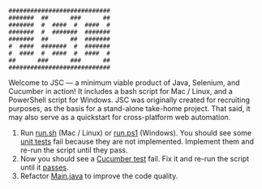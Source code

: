 <!-- language: lang-none -->

    ############################
    #######  ##      ###      ##
    #######  #  ####  #  ####  #
    #######  #  #######  #######
    #######  ##      ##  #######
    #  ####  #######  #  #######
    #  ####  #  ####  #  ####  #
    ##      ###      ###      ##
    ############################

Welcome to JSC — a minimum viable product of Java, Selenium, and Cucumber in action!  It includes a bash script for Mac / Linux, and a PowerShell script for Windows.  JSC was originally created for recruiting purposes, as the basis for a stand-alone take-home project.  That said, it may also serve as a quickstart for cross-platform web automation.

1. Run <a href="https://github.com/zskolnik/Selenium-Cucumber-Standalone/blob/master/script/run.sh">run.sh</a> (Mac / Linux) or <a href="https://github.com/zskolnik/Selenium-Cucumber-Standalone/blob/master/script/run.ps1">run.ps1</a> (Windows).  You should see some <a href="https://github.com/zskolnik/Selenium-Cucumber-Standalone/blob/master/test/JUnitTest.java">unit tests</a> fail because they are not implemented.  Implement them and re-run the script until they pass.
2. Now you should see a <a href="https://github.com/zskolnik/Selenium-Cucumber-Standalone/blob/master/features/Cucumber.feature">Cucumber test</a> fail.  Fix it and re-run the script until it <a href="https://github.com/zskolnik/Selenium-Cucumber-Standalone/blob/master/img/success.jpg">passes</a>.
3. Refactor <a href="https://github.com/zskolnik/Selenium-Cucumber-Standalone/blob/master/src/Main.java">Main.java</a> to improve the code quality.
